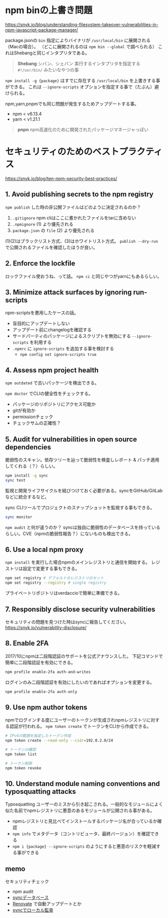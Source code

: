 # npm binの上書き問題

https://snyk.io/blog/understanding-filesystem-takeover-vulnerabilities-in-npm-javascript-package-manager/

package.jsonの `bin` 指定によりバイナリが `/usr/local/bin` に展開される（Macの場合）。
（どこに展開されるのは `npm bin --global` で調べられる）
これはShebangと同じインタプリタである。

> **Shebang** シバン、シェバン
> 実行するインタプリタを指定する `#!/usr/bin/` みたいなやつの事

`npm install -g {package}` はすでに存在する `/usr/local/bin` を上書きする事ができる。
これは `--ignore-scripts` オプションを指定する事で（たぶん）避けられる。

npm,yarn,pnpmでも同じ問題が発生するためアップデートする事。

- npm < v6.13.4
- yarn < v1.21.1

> **pnpn** npm高速化のために開発されたパッケージマネージャっぽい

# セキュリティのためのベストプラクティス

https://snyk.io/blog/ten-npm-security-best-practices/

## 1. Avoid publishing secrets to the npm registry

`npm publish` した時の非公開ファイルはどのように決定されるのか？

1. `.gitignore` npm cliはここに書かれたファイルをtarに含めない
2. `.npmignore` (1) より優先される
3. `package.json` の `file` (2) より優先される

(1)(2)はブラックリスト方式、(3)はホワイトリスト方式。
`publish --dry-run` で公開されるファイルを確認したほうが良い。

## 2. Enforce the lockfile

ロックファイル使おうね、って話。
`npm ci` と同じやつがyarnにもあるらしい。

## 3. Minimize attack surfaces by ignoring run-scripts

npm-scriptsを悪用したケースの話。

- 盲目的にアップデートしない
- アップデート前にchangelogを確認する
- サードパーティのパッケージによるスクリプトを無効にする `--ignore-scripts` を利用する
- `.npmrc` に `ignore-scripts` を追加する事を検討する
  - `npm config set ignore-scripts true`

## 4. Assess npm project health

`npm outdated` で古いパッケージを検出できる。

`npm doctor` でCLIの健全性をチェックする。

- パッケージのリポジトリにアクセス可能か
- gitが有効か
- permissionチェック
- チェックサムの正確性？

## 5. Audit for vulnerabilities in open source dependencies

脆弱性のスキャン。依存ツリーを辿って脆弱性を検査しレポート & パッチ適用してくれる（？）らしい。

```bash
npm install -g sync
sync test
```

監視と開発ライフサイクルを結びつけておく必要がある。syncをGitHub/GitLabなどに統合するなど。

sync CLIツールでプロジェクトのスナップショットを監視する事もできる。

```bash
sync monitor
```

`npm audit` と何が違うのか？
syncは独自に脆弱性のデータベースを持っているらしい。CVE（npmの脆弱性報告？）にないものも検出できる。

## 6. Use a local npm proxy

`npm install` を実行した場合npmのメインレジストリと通信を開始する。
レジストリは設定で変更する事もできる。

```bash
npm set registry # デフォルトのレジストリのセット
npm set registry --registry # single registry
```

プライベートリポジトリはverdaccioで簡単に準備できる。

## 7. Responsibly disclose security vulnerabilities

セキュリティの問題を見つけた時はsyncに報告してください。
https://snyk.io/vulnerability-disclosure/

## 8. Enable 2FA

2017/10にnpmは二段階認証のサポートを公式アナウンスした。
下記コマンドで簡単に二段階認証を有効にできる。

```bash
npm profile enable-2fa auth-and-writes
```

ログインのみ二段階認証を有効にしたいのであればオプションを変更する。

```bash
npm profile enable-2fa auth-only
```

## 9. Use npm author tokens

npmでログインする度にユーザーのトークンが生成されnpmレジストリに対する認証が行われる。
`npm token create` でトークンをCLIから作成できる。

```bash
# IPv4の範囲を指定したトークン作成
npm token create --read-only --cidr=192.0.2.0/24

# トークンの確認
npm token list

# トークン削除
npm token revoke
```

## 10. Understand module naming conventions and typosquatting attacks

Typosquatting ユーザーのミスから引き起こされる。一般的なモジュールによく似た名前でnpmレジストリに悪意のあるモジュールが公開される事がある。

- npmレジストリと見比べてインストールするパッケージ名が合っているか確認
- `npm info` でメタデータ（コントリビュータ、最終バージョン）を確認できる
- `npm i {package} --ignore-scripts` のようにすると悪意のリスクを軽減する事ができる

## memo

セキュリティチェック

- npm audit
- [syncデータベース](https://snyk.io/vuln)
- [Renovate](https://renovate.whitesourcesoftware.com/) で自動アップデートとか
- [syncでローカル監査](https://snyk.io/test/)
